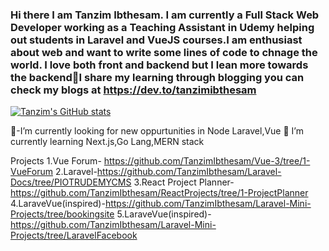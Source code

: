 ### Hi there I am Tanzim Ibthesam. I am currently a Full Stack Web Developer working as a Teaching Assistant in Udemy helping out students in Laravel and VueJS courses.I am enthusiast about web and want to write some lines of code to chnage the world. I love both front and backend but I lean more towards the backend👋I share my learning through blogging you can check my blogs at https://dev.to/tanzimibthesam
[![Tanzim's GitHub stats](https://github-readme-stats.vercel.app/api?username=TanzimIbthesam)](https://github.com/TanzimIbthesam/github-readme-stats)


🔭-I’m currently looking for new oppurtunities in Node Laravel,Vue
🌱 I’m currently learning Next.js,Go Lang,MERN stack 

Projects
1.Vue Forum- https://github.com/TanzimIbthesam/Vue-3/tree/1-VueForum 
2.Laravel-https://github.com/TanzimIbthesam/Laravel-Docs/tree/PIOTRUDEMYCMS
3.React Project Planner-https://github.com/TanzimIbthesam/ReactProjects/tree/1-ProjectPlanner
4.LaraveVue(inspired)-https://github.com/TanzimIbthesam/Laravel-Mini-Projects/tree/bookingsite
5.LaraveVue(inspired)-https://github.com/TanzimIbthesam/Laravel-Mini-Projects/tree/LaravelFacebook



<!--
**TanzimIbthesam/TanzimIbthesam** is a ✨ _special_ ✨ repository because its `README.md` (this file) appears on your GitHub profile.

Here are some ideas to get you started:

- 🔭 I’m currently looking for new oppurtunities in Node Laravel,React,Vue
- 🌱 I’m currently learning Next.js,Go Lang,MERN
- 👯 I’m looking to collaborate on Open source projects
- 🤔 I’m looking for help with finding new oppurtunities
- 💬 Ask me about Laravel,Vue
- 📫 How to reach me: tanzim67@gmail.com
- 😄 Pronouns: Tanzim

-->

